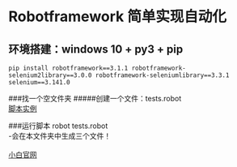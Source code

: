# Robotframework 简单实现自动化
## 环境搭建：windows 10 + py3 + pip
       
`pip install robotframework==3.1.1 robotframework-selenium2library==3.0.0 robotframework-seleniumlibrary==3.3.1 selenium==3.141.0`

###找一个空文件夹
#####创建一个文件：tests.robot<br>
[脚本实例](https://raw.githubusercontent.com/Tser/xiaobai/master/tests.robot)

###运行脚本
robot tests.robot<br>
        -会在本文件夹中生成三个文件！<br>
<br>
[小白官网](http://www.xiaobaiit.com)
